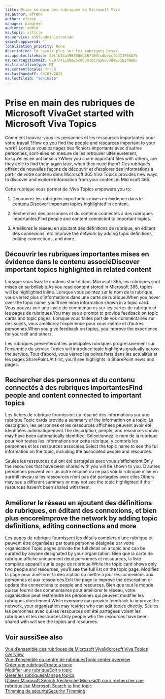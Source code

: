 ```yaml
---
title: Prise en main des rubriques de Microsoft Viva
ms.author: efrene
author: efrene
manager: pamgreen
audience: admin
ms.topic: article
ms.service: o365-administration
search.appverid: ''
localization_priority: None
description: En savoir plus sur les rubriques Desyr.
ms.openlocfilehash: 49cfb13a198658eb867f80fcdbeccf6411794b75
ms.sourcegitcommit: 070724118be25cd83418d2a56863da95582dae65
ms.translationtype: MT
ms.contentlocale: fr-FR
ms.lasthandoff: 03/03/2021
ms.locfileid: "50416816"
---
```

# <a name="get-started-with-microsoft-viva-topics"></a><span data-ttu-id="47af9-103">Prise en main des rubriques de Microsoft Viva</span><span class="sxs-lookup"><span data-stu-id="47af9-103">Get started with Microsoft Viva Topics</span></span>

<span data-ttu-id="47af9-104">Comment trouvez-vous les personnes et les ressources importantes pour votre travail ?</span><span class="sxs-lookup"><span data-stu-id="47af9-104">How do you find the people and resources important to your work?</span></span> <span data-ttu-id="47af9-105">Lorsque vous partagez des fichiers importants avec d’autres personnes, sont-elles en mesure de les retrouver ultérieurement, lorsqu’elles en ont besoin ?</span><span class="sxs-lookup"><span data-stu-id="47af9-105">When you share important files with others, are they able to find them again later, when they need them?</span></span> <span data-ttu-id="47af9-106">Ces rubriques offrent de nouvelles façons de découvrir et d’explorer des informations à partir de votre contenu dans Microsoft 365.</span><span class="sxs-lookup"><span data-stu-id="47af9-106">Viva Topics provides new ways to discover and explore information from your content in Microsoft 365.</span></span>  

<span data-ttu-id="47af9-107">Cette rubrique vous permet de :</span><span class="sxs-lookup"><span data-stu-id="47af9-107">Viva Topics empowers you to:</span></span> 

1. <span data-ttu-id="47af9-108">Découvrez les rubriques importantes mises en évidence dans le contenu.</span><span class="sxs-lookup"><span data-stu-id="47af9-108">Discover important topics highlighted in content.</span></span>

2. <span data-ttu-id="47af9-109">Recherchez des personnes et du contenu connectés à des rubriques importantes.</span><span class="sxs-lookup"><span data-stu-id="47af9-109">Find people and content connected to important topics.</span></span>

3. <span data-ttu-id="47af9-110">Améliorez le réseau en ajoutant des définitions de rubrique, en éditant des connexions, etc.</span><span class="sxs-lookup"><span data-stu-id="47af9-110">Improve the network by adding topic definitions, editing connections, and more.</span></span>


## <a name="discover-important-topics-highlighted-in-related-content"></a><span data-ttu-id="47af9-111">Découvrir les rubriques importantes mises en évidence dans le contenu associé</span><span class="sxs-lookup"><span data-stu-id="47af9-111">Discover important topics highlighted in related content</span></span> 

<span data-ttu-id="47af9-112">Lorsque vous lisez le contenu stocké dans Microsoft 365, les rubriques sont mises en surbrillable.</span><span class="sxs-lookup"><span data-stu-id="47af9-112">As you read content stored in Microsoft 365, topics will be highlighted inline.</span></span> <span data-ttu-id="47af9-113">Lorsque vous pointez sur le nom de la rubrique, vous verrez plus d’informations dans une carte de rubrique.</span><span class="sxs-lookup"><span data-stu-id="47af9-113">When you hover over the topic name, you’ll see more information shown in a topic card.</span></span> <span data-ttu-id="47af9-114">Vous pouvez voir une invite de commentaires sur les cartes de rubrique et les pages de rubriques.</span><span class="sxs-lookup"><span data-stu-id="47af9-114">You may see a prompt to provide feedback on topic cards and topic pages.</span></span> <span data-ttu-id="47af9-115">Lorsque vous faites part de vos commentaires sur des sujets, vous améliorez l’expérience pour vous-même et d’autres personnes.</span><span class="sxs-lookup"><span data-stu-id="47af9-115">When you give feedback on topics, you improve the experience for yourself and others.</span></span> 

<span data-ttu-id="47af9-116">Les rubriques présenteront les principales rubriques progressivement sur l’ensemble du service.</span><span class="sxs-lookup"><span data-stu-id="47af9-116">Topics will introduce topic highlights gradually across the service.</span></span> <span data-ttu-id="47af9-117">Tout d’abord, vous verrez les points forts dans les actualités et les pages SharePoint.</span><span class="sxs-lookup"><span data-stu-id="47af9-117">At first, you’ll see highlights in SharePoint news and pages.</span></span>


## <a name="find-people-and-content-connected-to-important-topics"></a><span data-ttu-id="47af9-118">Rechercher des personnes et du contenu connectés à des rubriques importantes</span><span class="sxs-lookup"><span data-stu-id="47af9-118">Find people and content connected to important topics</span></span> 

<span data-ttu-id="47af9-119">Les fiches de rubrique fournissent un résumé des informations sur une rubrique.</span><span class="sxs-lookup"><span data-stu-id="47af9-119">Topic cards provide a summary of the information on a topic.</span></span> <span data-ttu-id="47af9-120">La description, les personnes et les ressources affichées peuvent avoir été identifiées automatiquement.</span><span class="sxs-lookup"><span data-stu-id="47af9-120">The description, people, and resources shown may have been automatically identified.</span></span> <span data-ttu-id="47af9-121">Sélectionnez le nom de la rubrique pour voir toutes les informations sur cette rubrique, y compris les personnes et les ressources associées.</span><span class="sxs-lookup"><span data-stu-id="47af9-121">Select the topic name to see the full information on the topic, including the associated people and resources.</span></span>  

<span data-ttu-id="47af9-122">Seules les ressources qui ont été partagées avec vous s’afficheront.</span><span class="sxs-lookup"><span data-stu-id="47af9-122">Only the resources that have been shared with you will be shown to you.</span></span> <span data-ttu-id="47af9-123">D’autres personnes peuvent voir un autre résumé ou ne pas voir la rubrique mise en surbrill niveau si les ressources n’ont pas été partagées avec elles.</span><span class="sxs-lookup"><span data-stu-id="47af9-123">Others may see a different summary or may not see the topic highlighted if the resources haven't been shared with them.</span></span> 



## <a name="improve-the-network-by-adding-topic-definitions-editing-connections-and-more"></a><span data-ttu-id="47af9-124">Améliorer le réseau en ajoutant des définitions de rubriques, en éditant des connexions, et bien plus encore</span><span class="sxs-lookup"><span data-stu-id="47af9-124">Improve the network by adding topic definitions, editing connections and more</span></span> 

<span data-ttu-id="47af9-125">Les pages de rubrique fournissent les détails complets d’une rubrique et peuvent être organisées par toute personne désignée par votre organisation.</span><span class="sxs-lookup"><span data-stu-id="47af9-125">Topic pages provide the full detail on a topic and can be curated by anyone designated by your organization.</span></span> <span data-ttu-id="47af9-126">Bien que la carte de rubrique affiche uniquement deux personnes et ressources, la liste complète apparaît sur la page de rubrique.</span><span class="sxs-lookup"><span data-stu-id="47af9-126">While the topic card shows only two people and resources, you’ll see the full list on the topic page.</span></span> <span data-ttu-id="47af9-127">Modifiez la page pour améliorer la description ou mettre à jour les connexions aux personnes et aux ressources.</span><span class="sxs-lookup"><span data-stu-id="47af9-127">Edit the page to improve the description or update the connections to people and resources.</span></span> <span data-ttu-id="47af9-128">Bien que tout le monde puisse fournir des commentaires pour améliorer le réseau, votre organisation peut restreindre les personnes qui peuvent modifier les rubriques directement.</span><span class="sxs-lookup"><span data-stu-id="47af9-128">While everyone can provide feedback to improve the network, your organization may restrict who can edit topics directly.</span></span> <span data-ttu-id="47af9-129">Seules les personnes avec qui les ressources ont été partagées voient les rubriques et les ressources.</span><span class="sxs-lookup"><span data-stu-id="47af9-129">Only people who the resources have been shared with will see the topics and resources.</span></span>


## <a name="see-also"></a><span data-ttu-id="47af9-130">Voir aussi</span><span class="sxs-lookup"><span data-stu-id="47af9-130">See also</span></span>
[<span data-ttu-id="47af9-131">Vue d’ensemble des rubriques de Microsoft Viva</span><span class="sxs-lookup"><span data-stu-id="47af9-131">Microsoft Viva Topics overview</span></span>](topic-experiences-overview.md)</br>
[<span data-ttu-id="47af9-132">Vue d’ensemble du centre de rubriques</span><span class="sxs-lookup"><span data-stu-id="47af9-132">Topic center overview</span></span>](topic-center-overview.md)</br>
[<span data-ttu-id="47af9-133">Créer une rubrique</span><span class="sxs-lookup"><span data-stu-id="47af9-133">Create a topic</span></span>](create-a-topic.md)</br>
[<span data-ttu-id="47af9-134">Modifier une rubrique</span><span class="sxs-lookup"><span data-stu-id="47af9-134">Edit a topic</span></span>](edit-a-topic.md)</br>
[<span data-ttu-id="47af9-135">Gérer les rubriques</span><span class="sxs-lookup"><span data-stu-id="47af9-135">Manage topics</span></span>](manage-topics.md)</br>
[<span data-ttu-id="47af9-136">Utiliser Microsoft Search (recherche Microsoft) pour rechercher une rubrique</span><span class="sxs-lookup"><span data-stu-id="47af9-136">Use Microsoft Search to find topic</span></span>](search.md)</br>
[<span data-ttu-id="47af9-137">Trimming de sécurité</span><span class="sxs-lookup"><span data-stu-id="47af9-137">Security Trimming</span></span>](topic-experiences-security-trimming.md)

